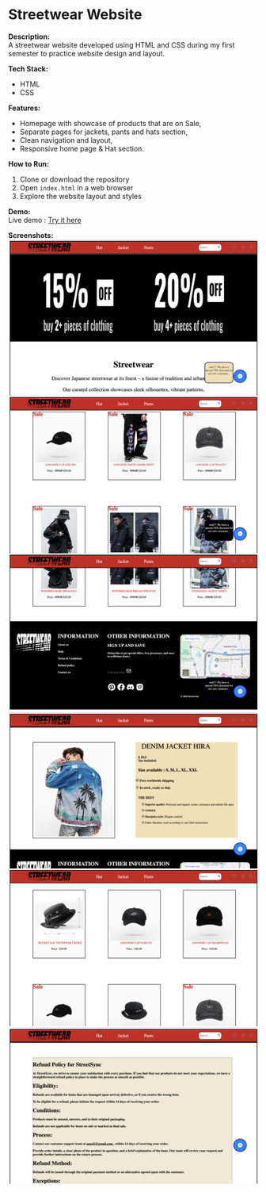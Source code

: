 # Streetwear Website


**Description:**  
A streetwear website developed using HTML and CSS during my first semester to practice website design and layout.

**Tech Stack:**  
- HTML  
- CSS  

**Features:**  
- Homepage with showcase of products that are on Sale,
- Separate pages for jackets, pants and hats section,
- Clean navigation and layout,
- Responsive home page & Hat section.

**How to Run:**  
1. Clone or download the repository  
2. Open `index.html` in a web browser  
3. Explore the website layout and styles

**Demo:**  
Live demo : [Try it here](https://injal123.github.io/Streetwear-Website/)

**Screenshots:**  
![Homepage](photo/1homepage.png)
![Homepage](photo/2homepage.png) 
![Homepage](photo/3homepage.png) 
![Product Details Page](photo/4productDetailPage.png)  
![Hat Page](photo/5hatSection.png)
![Refund Page](photo/6refund.png)